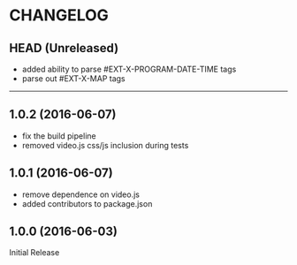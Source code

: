 CHANGELOG
=========

## HEAD (Unreleased)
* added ability to parse #EXT-X-PROGRAM-DATE-TIME tags
* parse out #EXT-X-MAP tags

--------------------
## 1.0.2 (2016-06-07)
* fix the build pipeline
* removed video.js css/js inclusion during tests

## 1.0.1 (2016-06-07)
* remove dependence on video.js
* added contributors to package.json

## 1.0.0 (2016-06-03)
Initial Release

